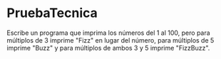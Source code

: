 # PruebaTecnica
Escribe un programa que imprima los números del 1 al 100, pero para múltiplos de 3 imprime "Fizz" en lugar del número, para múltiplos de 5 imprime "Buzz" y para múltiplos de ambos 3 y 5 imprime "FizzBuzz".

